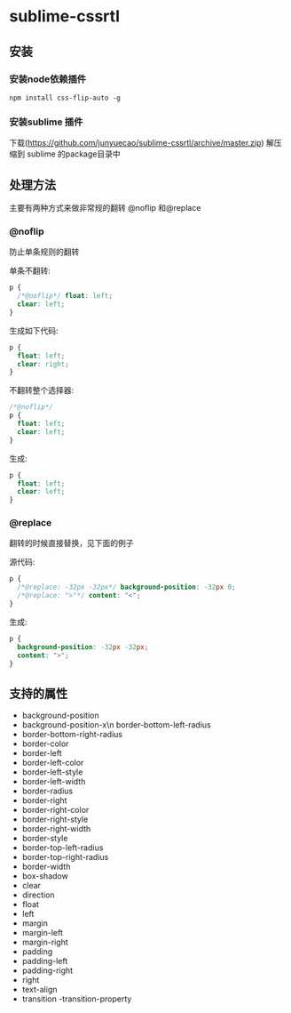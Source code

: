 sublime-cssrtl
==============
## 安装

### 安装node依赖插件
```
npm install css-flip-auto -g
```

### 安装sublime 插件
下载(https://github.com/junyuecao/sublime-cssrtl/archive/master.zip)
解压缩到 sublime 的package目录中
 


## 处理方法

主要有两种方式来做非常规的翻转 @noflip 和@replace

### @noflip

防止单条规则的翻转

单条不翻转:

```css
p {
  /*@noflip*/ float: left;
  clear: left;
}
```

生成如下代码:

```css
p {
  float: left;
  clear: right;
}
```



不翻转整个选择器:

```css
/*@noflip*/
p {
  float: left;
  clear: left;
}
```

生成:

```css
p {
  float: left;
  clear: left;
}
```

### @replace

翻转的时候直接替换，见下面的例子

源代码:

```css
p {
  /*@replace: -32px -32px*/ background-position: -32px 0;
  /*@replace: ">"*/ content: "<";
}
```

生成:

```css
p {
  background-position: -32px -32px;
  content: ">";
}
```

## 支持的属性
  - background-position 
  - background-position-x\n border-bottom-left-radius
  - border-bottom-right-radius
  - border-color
  - border-left
  - border-left-color
  - border-left-style
  - border-left-width
  - border-radius
  - border-right
  - border-right-color
  - border-right-style
  - border-right-width
  - border-style
  - border-top-left-radius
  - border-top-right-radius
  - border-width
  - box-shadow
  - clear
  - direction
  - float
  - left
  - margin
  - margin-left
  - margin-right
  - padding
  - padding-left
  - padding-right
  - right
  - text-align 
  - transition 
  -transition-property
